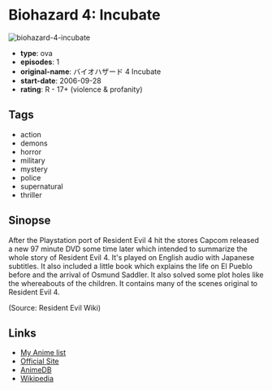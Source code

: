 # Biohazard 4: Incubate

![biohazard-4-incubate](https://cdn.myanimelist.net/images/anime/1615/106745.jpg)

-   **type**: ova
-   **episodes**: 1
-   **original-name**: バイオハザード 4 Incubate
-   **start-date**: 2006-09-28
-   **rating**: R - 17+ (violence & profanity)

## Tags

-   action
-   demons
-   horror
-   military
-   mystery
-   police
-   supernatural
-   thriller

## Sinopse

After the Playstation port of Resident Evil 4 hit the stores Capcom released a new 97 minute DVD some time later which intended to summarize the whole story of Resident Evil 4. It's played on English audio with Japanese subtitles. It also included a little book which explains the life on El Pueblo before and the arrival of Osmund Saddler. It also solved some plot holes like the whereabouts of the children. It contains many of the scenes original to Resident Evil 4.

(Source: Resident Evil Wiki)

## Links

-   [My Anime list](https://myanimelist.net/anime/8278/Biohazard_4__Incubate)
-   [Official Site](http://www.capcom.co.jp/bio4/)
-   [AnimeDB](http://anidb.info/perl-bin/animedb.pl?show=anime&aid=8750)
-   [Wikipedia](http://residentevil.wikia.com/Biohazard_4_Incubate)
